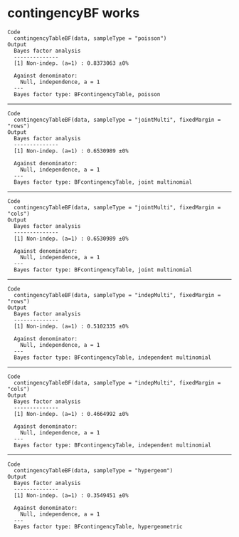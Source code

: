 # contingencyBF works

    Code
      contingencyTableBF(data, sampleType = "poisson")
    Output
      Bayes factor analysis
      --------------
      [1] Non-indep. (a=1) : 0.8373063 ±0%
      
      Against denominator:
        Null, independence, a = 1 
      ---
      Bayes factor type: BFcontingencyTable, poisson
      

---

    Code
      contingencyTableBF(data, sampleType = "jointMulti", fixedMargin = "rows")
    Output
      Bayes factor analysis
      --------------
      [1] Non-indep. (a=1) : 0.6530989 ±0%
      
      Against denominator:
        Null, independence, a = 1 
      ---
      Bayes factor type: BFcontingencyTable, joint multinomial
      

---

    Code
      contingencyTableBF(data, sampleType = "jointMulti", fixedMargin = "cols")
    Output
      Bayes factor analysis
      --------------
      [1] Non-indep. (a=1) : 0.6530989 ±0%
      
      Against denominator:
        Null, independence, a = 1 
      ---
      Bayes factor type: BFcontingencyTable, joint multinomial
      

---

    Code
      contingencyTableBF(data, sampleType = "indepMulti", fixedMargin = "rows")
    Output
      Bayes factor analysis
      --------------
      [1] Non-indep. (a=1) : 0.5102335 ±0%
      
      Against denominator:
        Null, independence, a = 1 
      ---
      Bayes factor type: BFcontingencyTable, independent multinomial
      

---

    Code
      contingencyTableBF(data, sampleType = "indepMulti", fixedMargin = "cols")
    Output
      Bayes factor analysis
      --------------
      [1] Non-indep. (a=1) : 0.4664992 ±0%
      
      Against denominator:
        Null, independence, a = 1 
      ---
      Bayes factor type: BFcontingencyTable, independent multinomial
      

---

    Code
      contingencyTableBF(data, sampleType = "hypergeom")
    Output
      Bayes factor analysis
      --------------
      [1] Non-indep. (a=1) : 0.3549451 ±0%
      
      Against denominator:
        Null, independence, a = 1 
      ---
      Bayes factor type: BFcontingencyTable, hypergeometric
      

